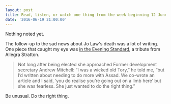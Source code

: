```yaml
---
layout: post
title: Read, listen, or watch one thing from the week beginning 12 June 2016
date: '2016-06-19 21:00:00'
---
```

Nothing noted yet.

The follow-up to the sad news about Jo Law's death was a lot of writing. One piece that caught my eye was [in the Evening Standard]( http://www.standard.co.uk/lifestyle/london-life/allegra-stratton-on-jo-coxs-boat-we-drank-wine-and-talked-pink-toys-family-life-and-the-refugee-a3274441.html), a tribute from Allegra Stratton.

> Not long after being elected she approached Former development secretary Andrew Mitchell: “I was a wicked old Tory,” he told me, “but I’d written about needing to do more with Assad. We co-wrote an article and I said, ‘you do realise you’re going out on a limb here’ but she was fearless. She just wanted to do the right thing.”

Be unusual. Do the right thing.
